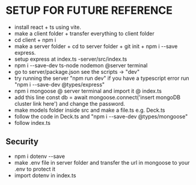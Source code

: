 # SETUP FOR FUTURE REFERENCE

- install react + ts using vite. 
- make a client folder + transfer everything to client folder
- cd client + npm i
- make a server folder + cd to server folder + git init + npm i --save express.
- setup express at index.ts -server/src/index.ts
- npm i --save-dev ts-node nodemon @server terminal
- go to server/package.json see the scripts -> "dev"
- try running the server "npm run dev" if you have a typescript error run "npm i --save-dev @types/express"
- npm i mongoose @ server terminal and import it @ index.ts
- add this line const db = await mongoose.connect('insert mongoDB cluster link here') and change the password.
- make models folder inside src and make a file.ts e.g. Deck.ts
- follow the code in Deck.ts and "npm i --save-dev @types/mongoose"
- follow index.ts

## Security

- npm i dotenv --save
- make .env file in server folder and transfer the url in mongoose to your .env to protect it
- import dotenv in index.ts